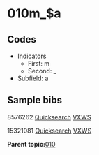 # 010m\_$a

## Codes

-   Indicators
    -   First: m
    -   Second: \_
-   Subfield: a

## Sample bibs

8576262 [Quicksearch](https://search.library.yale.edu/catalog/8576262) [VXWS](http://prodorbis.library.yale.edu:7014/vxws/GetHoldingsService?bibId=8576262)

15321081 [Quicksearch](https://search.library.yale.edu/catalog/15321081) [VXWS](http://prodorbis.library.yale.edu:7014/vxws/GetHoldingsService?bibId=15321081)

**Parent topic:**[010](../../tags/010/010.md)

